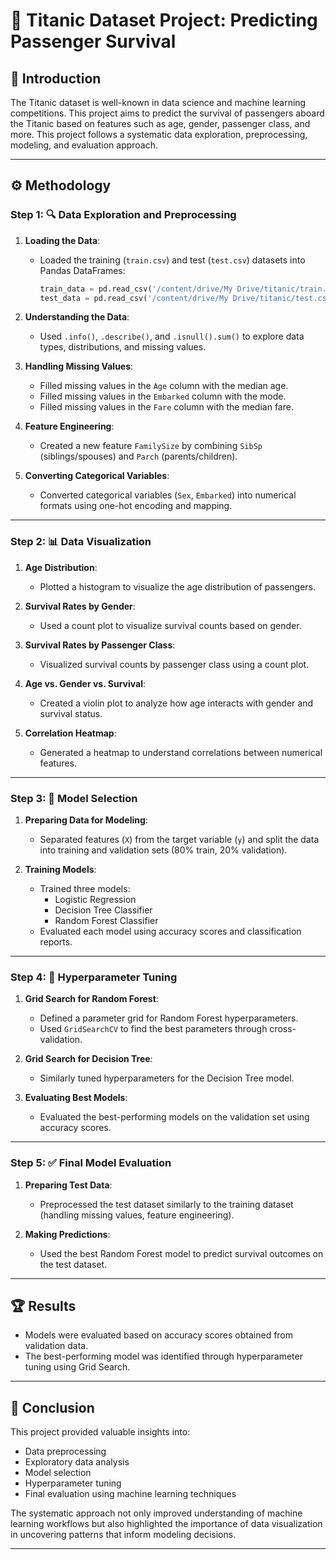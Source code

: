 # 🚢 Titanic Dataset Project: Predicting Passenger Survival

## 📝 Introduction  
The Titanic dataset is well-known in data science and machine learning competitions. This project aims to predict the survival of passengers aboard the Titanic based on features such as age, gender, passenger class, and more. This project follows a systematic data exploration, preprocessing, modeling, and evaluation approach.

---

## ⚙️ Methodology  

### Step 1: 🔍 Data Exploration and Preprocessing  
1. **Loading the Data**:  
   - Loaded the training (`train.csv`) and test (`test.csv`) datasets into Pandas DataFrames:  
     ```python
     train_data = pd.read_csv('/content/drive/My Drive/titanic/train.csv') 
     test_data = pd.read_csv('/content/drive/My Drive/titanic/test.csv')
     ```  

2. **Understanding the Data**:  
   - Used `.info()`, `.describe()`, and `.isnull().sum()` to explore data types, distributions, and missing values.  

3. **Handling Missing Values**:  
   - Filled missing values in the `Age` column with the median age.  
   - Filled missing values in the `Embarked` column with the mode.  
   - Filled missing values in the `Fare` column with the median fare.  

4. **Feature Engineering**:  
   - Created a new feature `FamilySize` by combining `SibSp` (siblings/spouses) and `Parch` (parents/children).  

5. **Converting Categorical Variables**:  
   - Converted categorical variables (`Sex`, `Embarked`) into numerical formats using one-hot encoding and mapping.  

---

### Step 2: 📊 Data Visualization  
1. **Age Distribution**:  
   - Plotted a histogram to visualize the age distribution of passengers.  

2. **Survival Rates by Gender**:  
   - Used a count plot to visualize survival counts based on gender.  

3. **Survival Rates by Passenger Class**:  
   - Visualized survival counts by passenger class using a count plot.  

4. **Age vs. Gender vs. Survival**:  
   - Created a violin plot to analyze how age interacts with gender and survival status.  

5. **Correlation Heatmap**:  
   - Generated a heatmap to understand correlations between numerical features.  

---

### Step 3: 🤖 Model Selection  
1. **Preparing Data for Modeling**:  
   - Separated features (`X`) from the target variable (`y`) and split the data into training and validation sets (80% train, 20% validation).  

2. **Training Models**:  
   - Trained three models:  
     - Logistic Regression  
     - Decision Tree Classifier  
     - Random Forest Classifier  
   - Evaluated each model using accuracy scores and classification reports.  

---

### Step 4: 🔧 Hyperparameter Tuning  
1. **Grid Search for Random Forest**:  
   - Defined a parameter grid for Random Forest hyperparameters.  
   - Used `GridSearchCV` to find the best parameters through cross-validation.  

2. **Grid Search for Decision Tree**:  
   - Similarly tuned hyperparameters for the Decision Tree model.  

3. **Evaluating Best Models**:  
   - Evaluated the best-performing models on the validation set using accuracy scores.  

---

### Step 5: ✅ Final Model Evaluation  
1. **Preparing Test Data**:  
   - Preprocessed the test dataset similarly to the training dataset (handling missing values, feature engineering).  

2. **Making Predictions**:  
   - Used the best Random Forest model to predict survival outcomes on the test dataset.  

---

## 🏆 Results  
- Models were evaluated based on accuracy scores obtained from validation data.  
- The best-performing model was identified through hyperparameter tuning using Grid Search.  

---

## 📖 Conclusion  
This project provided valuable insights into:  
- Data preprocessing  
- Exploratory data analysis  
- Model selection  
- Hyperparameter tuning  
- Final evaluation using machine learning techniques  

The systematic approach not only improved understanding of machine learning workflows but also highlighted the importance of data visualization in uncovering patterns that inform modeling decisions.  

---

